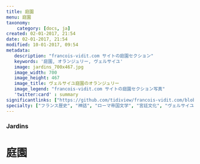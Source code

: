 ```yaml
---
title: 庭園
menu: 庭園
taxonomy:
    category: [docs, ja]
created: 02-01-2017, 21:54
date: 02-01-2017, 21:54
modified: 10-01-2017, 09:54
metadata:
   description: "francois-vidit.com サイトの庭園セクション"
   keywords: '庭園, オランジュリー, ヴェルサイユ'
   image: jardins_700x467.jpg
   image_width: 700
   image_height: 467
   image_title: ヴェルサイユ庭園のオランジュリー
   image_legend: "francois-vidit.com サイトの庭園セクション写真"
   'twitter:card' : summary
significantlinks: ["https://github.com/tidiview/francois-vidit.com/blob/develop/user/sites/docs/pages/01.home/02.versailles/02.jardins/chapter.ja.md"]
specialty: ["フランス歴史", "神話", "ローマ帝国文学", "宮廷文化", "ヴェルサイユ宮殿", "庭園"]
---
```

### Jardins

# 庭園